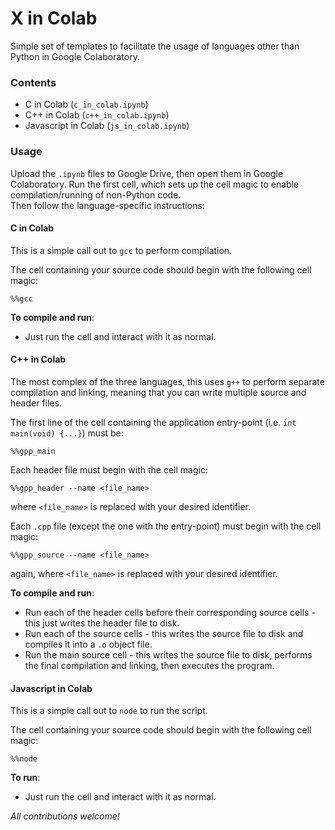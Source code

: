 # X in Colab

Simple set of templates to facilitate the usage of languages other than Python in Google Colaboratory.

### Contents

- C in Colab (`c_in_colab.ipynb`)
- C++ in Colab (`c++_in_colab.ipynb`)
- Javascript in Colab (`js_in_colab.ipynb`)

### Usage
Upload the `.ipynb` files to Google Drive, then open them in Google Colaboratory.
Run the first cell, which sets up the cell magic to enable compilation/running of non-Python code. \
Then follow the language-specific instructions:


#### C in Colab
This is a simple call out to `gcc` to perform compilation.

The cell containing your source code should begin with the following cell magic:
```
%%gcc
```
__To compile and run__:

- Just run the cell and interact with it as normal.



#### C++ in Colab
The most complex of the three languages, this uses `g++` to perform separate compilation and linking, meaning that you can write multiple source and header files.

The first line of the cell containing the application entry-point (i.e. `int main(void) {...}`) must be:
```
%%gpp_main
```


Each header file must begin with the cell magic:
```
%%gpp_header --name <file_name>
```
where `<file_name>` is replaced with your desired identifier.


Each `.cpp` file (except the one with the entry-point) must begin with the cell magic:
```
%%gpp_source --name <file_name>
```
again, where `<file_name>` is replaced with your desired identifier.


__To compile and run__:

- Run each of the header cells before their corresponding source cells - this just writes the header file to disk.
- Run each of the source cells - this writes the source file to disk and compiles it into a `.o` object file.
- Run the main source cell - this writes the source file to disk, performs the final compilation and linking, then executes the program.


#### Javascript in Colab
This is a simple call out to `node` to run the script.

The cell containing your source code should begin with the following cell magic:
```
%%node
```
__To run__:

- Just run the cell and interact with it as normal.



_All contributions welcome!_
